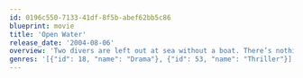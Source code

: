 ```yaml
---
id: 0196c550-7133-41df-8f5b-abef62bb5c86
blueprint: movie
title: 'Open Water'
release_date: '2004-08-06'
overview: 'Two divers are left out at sea without a boat. There’s nothing but water for miles, unless they look at what’s underneath them...'
genres: '[{"id": 18, "name": "Drama"}, {"id": 53, "name": "Thriller"}]'
---
```

